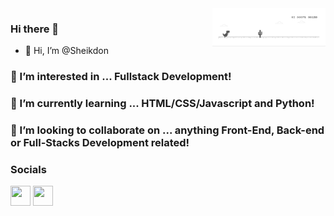 <img src="/dino.gif" align="right"  width="36%"/>

### Hi there 👋

* 👋 Hi, I’m @Sheikdon
### 👀 I’m interested in ... Fullstack Development!
### 🌱 I’m currently learning ... HTML/CSS/Javascript and Python!
### 💞️ I’m looking to collaborate on ... anything Front-End, Back-end or Full-Stacks Development related!
### Socials 
<p align="left"> <a href="https://www.github.com/sheikdon" target="_blank" rel="noreferrer"><img src="https://raw.githubusercontent.com/danielcranney/readme-generator/main/public/icons/socials/github.svg" width="32" height="32" /></a> <a href="https://www.linkedin.com/in/abdiresac-sheikdon" target="_blank" rel="noreferrer"><img src="https://raw.githubusercontent.com/danielcranney/readme-generator/main/public/icons/socials/linkedin.svg" width="32" height="32" /></a></p>

